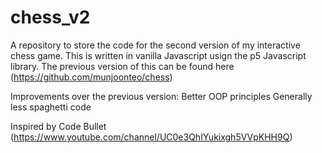 # chess_v2

A repository to store the code for the second version of my interactive chess game. This is written in vanilla Javascript usign the p5 Javascript library. The previous version of this can be found here (<https://github.com/munjoonteo/chess>)

Improvements over the previous version:
Better OOP principles
Generally less spaghetti code

Inspired by Code Bullet (<https://www.youtube.com/channel/UC0e3QhIYukixgh5VVpKHH9Q>)
